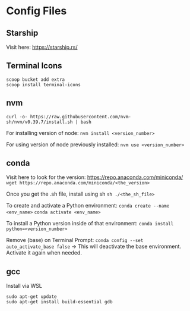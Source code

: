 # Config Files

## Starship

Visit here: https://starship.rs/

## Terminal Icons

```
scoop bucket add extra
scoop install terminal-icons
```

## nvm

`curl -o- https://raw.githubusercontent.com/nvm-sh/nvm/v0.39.7/install.sh | bash`

For installing version of node:
`nvm install <version_number>`

For using version of node previously installed:
`nvm use <version_number>`

## conda
Visit here to look for the version: https://repo.anaconda.com/miniconda/
`wget https://repo.anaconda.com/miniconda/<the_version>`

Once you get the .sh file, install using sh
`sh ./<the_sh_file>`

To create and activate a Python environment:
`conda create --name <env_name>`
`conda activate <env_name>`

To install a Python version inside of that environment:
`conda install python=<version_number>`

Remove (base) on Terminal Prompt:
`conda config --set auto_activate_base false` -> This will deactivate the base environment. Activate it again when needed.

## gcc

Install via WSL
```
sudo apt-get update
sudo apt-get install build-essential gdb
```
